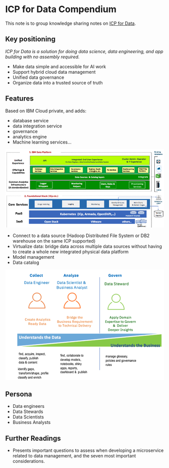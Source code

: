 # ICP for Data Compendium
This note is to group knowledge sharing notes on [ICP for Data](https://www.ibm.com/analytics/cloud-private-for-data/).

## Key positioning
*ICP for Data is a solution for doing data science, data engineering, and app building with no assembly required.*
* Make data simple and accessible for AI work
* Support hybrid cloud data management
* Unified data governance
* Organize data into a trusted source of truth

## Features
Based on IBM Cloud private, and adds:
* database service
* data integration service
* governance
* analytics engine
* Machine learning services...

![](icp-for-data-arch.png)

* Connect to a data source (Hadoop Distributed File System or DB2 warehouse on the same ICP supported)
* Virtualize data:  bridge data across multiple data sources without having to create a whole new integrated physical data platform
* Model management
* Data catalog

![](icp-data-persona.png)


## Persona
* Data engineers
* Data Stewards
* Data Scientists
* Business Analysts

## Further Readings
* [](https://cloudcontent.mybluemix.net/cloud/garage/content/code/data-management-for-microservices/) Presents important questions to assess when developing a microservice related to data management, and the seven most important considerations.

